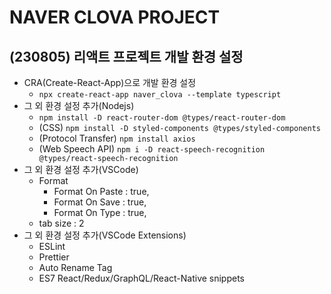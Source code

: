 # NAVER CLOVA PROJECT

## (230805) 리액트 프로젝트 개발 환경 설정

- CRA(Create-React-App)으로 개발 환경 설정
  - `npx create-react-app naver_clova --template typescript`
- 그 외 환경 설정 추가(Nodejs)
  - `npm install -D react-router-dom @types/react-router-dom`
  - (CSS) `npm install -D styled-components @types/styled-components`
  - (Protocol Transfer) `npm install axios`
  - (Web Speech API) `npm i -D react-speech-recognition @types/react-speech-recognition`
- 그 외 환경 설정 추가(VSCode)
  - Format
    - Format On Paste : true,
    - Format On Save : true,
    - Format On Type : true,
  - tab size : 2
- 그 외 환경 설정 추가(VSCode Extensions)
  - ESLint
  - Prettier
  - Auto Rename Tag
  - ES7 React/Redux/GraphQL/React-Native snippets
